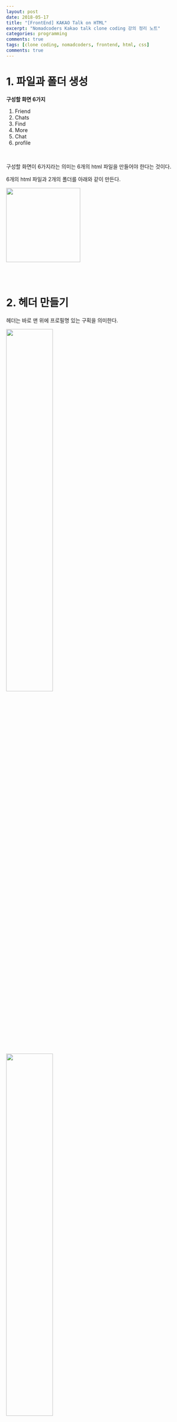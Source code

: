 ```yaml
---
layout: post
date: 2018-05-17
title: "[FrontEnd] KAKAO Talk on HTML"
excerpt: "Nomadcoders Kakao talk clone coding 강의 정리 노트"
categories: programming
comments: true
tags: [clone coding, nomadcoders, frontend, html, css]
comments: true
---
```




# 1. 파일과 폴더 생성

**구성할 화면 6가지**

1. Friend
2. Chats
3. Find
4. More
5. Chat
6. profile

<br>

구성할 화면이 6가지라는 의미는 6개의 html 파일을 만들어야 한다는 것이다.

6개의 html 파일과 2개의 폴더를 아래와 같이 만든다.

<img src="https://raw.githubusercontent.com/lovesignal/img/master/programming/kakao-clone/structures.png" width="200">



<br><br>

# 2. 헤더 만들기

헤더는 바로 맨 위에 프로필명 있는 구획을 의미한다. 

<img src="https://raw.githubusercontent.com/lovesignal/img/master/programming/kakao-clone/header.png" width="50%">

<img src="https://raw.githubusercontent.com/lovesignal/img/master/programming/kakao-clone/header2.png" width="50%">

<br><br>

## index.html

## Header

```html
// head
<!DOCTYPE html>
<html lang="en">
<head>
    <meta charset="UTF-8">
    <meta name="viewport" content="width=device-width, initial-scale=1.0">
    <meta http-equiv="X-UA-Compatible" content="ie=edge">
    <title>Friends</title>
</head>
```

<br>

헤더 안에 2개의 div 만든다. 

* Top Header : 맨 상단(와이파이, 시간 표시된 곳)
* Bottom Header : manage, Friends라고 작성된 헤더

Top Header에는 column이 3개 있으므로 만들어준다.

```html
<div class="header__top"></div>
    <div class="header__column"></div>
    <div class="header__column"></div>
    <div class="header__column"></div>
<div class="header__bottom"></div>
```

<br><br>

### Top Header

첫번째 Header column에는 비행기, 와이파이 아이콘이 필요.

두번째 Header column에는 header__time이라는 span 만듦.

세번째 Header column에는 달 아이콘, 블루투스 아이콘, header__battery라는 span 만듦

```html
<header>
    <div class="header__top"></div>
    <div class="header__column"></div>
        <!-- plane icon -->
        <!-- wifi icon -->
    <div class="header__column"></div>
        <span class="header__time">18:38</span>
    <div class="header__column"></div>
        <!-- moon icon -->
        <!-- bluetooth icon -->
        <span class="header__battery">66% <!--battery icon--> </span>
    <div class="header__bottom"></div>
</header>
```

<br><br>

### 아이콘 가져오기

fontawesome(https://fontawesome.com/icons?from=io)이라는 사이트에서 css를 이용하여 다양한 아이콘을 가져올 수 있다. 

https://fontawesome.com/get-started 참고해서 링크를 문서에 붙여넣기 한다. 이 링크를 붙이고 나면, fontawesome에 있는 다양한 아이콘들을 불러와서 쓸 수 있다.



위치 : 상단 head > meat > 다음 줄

```html
<head>
    <meta charset="UTF-8">
    <meta name="viewport" content="width=device-width, initial-scale=1.0">
    <meta http-equiv="X-UA-Compatible" content="ie=edge">
    <link rel="stylesheet" href="https://use.fontawesome.com/releases/v5.0.13/css/all.css" integrity="sha384-DNOHZ68U8hZfKXOrtjWvjxusGo9WQnrNx2sqG0tfsghAvtVlRW3tvkXWZh58N9jp" crossorigin="anonymous">
    ....
</head>
```

<br>

적절한 아이콘을 찾아서 제공하는 링크를 붙여 넣는다.

```html
<div class="header__top">
	<div class="header__column">
		<i class="fas fa-plane"></i>  <!-- plane icon -->
		<i class="fas fa-wifi"></i>   <!-- wifi icon -->
    </div>
	<div class="header__column">
		<span class="header__time">18:38</span>
    </div>
	<div class="header__column">
		<i class="fas fa-moon"></i>    <!-- moon icon -->
		<i class="fab fa-bluetooth-b"></i>    <!-- bluetooth icon -->
		<span class="header__battery">100% <i class="fas fa-battery-full"></i>
		</span>
    </div>
</div>
```

<br><br>

### Bottom Header

<img src="https://raw.githubusercontent.com/lovesignal/img/master/programming/kakao-clone/bottomHeader.png" width="50%">

화면을 살펴보면 중앙에 큰 텍스트가 있고, 왼쪽, 오른쪽에 아이콘이 있다.

div column을 3개 만든다.

column1 : manaege

column2 : Friends

column3 : setting

```html
<div class="header__bottom">
	<div class="header__column">
		<span class="header__text">Manage</span>
	</div>
	<div class="header__column">
		<span class="header__text">Friends <span class="header__number">1</span></span>
	</div>
	<div class="header__column">
		<i class="fa fa-cog fa-lg"></i>
	</div>
</div>
```

<br><br>

### 전체코드

```html
<!DOCTYPE html>
<html lang="en">
<head>
    <meta charset="UTF-8">
    <meta name="viewport" content="width=device-width, initial-scale=1.0">
    <meta http-equiv="X-UA-Compatible" content="ie=edge">
    <link rel="stylesheet" href="https://use.fontawesome.com/releases/v5.0.13/css/all.css" integrity="sha384-DNOHZ68U8hZfKXOrtjWvjxusGo9WQnrNx2sqG0tfsghAvtVlRW3tvkXWZh58N9jp" crossorigin="anonymous">
    <title>Friends</title>
</head>

<body>
    <header>
        <div class="header__top">
            <div class="header__column">
                <i class="fas fa-plane"></i>   <!-- plane icon -->
                <i class="fas fa-wifi"></i>    <!-- wifi icon -->
            </div>
            <div class="header__column">
                <span class="header__time">18:38</span>
            </div>
            <div class="header__column">
                <i class="fas fa-moon"></i>    <!-- moon icon -->
                <i class="fab fa-bluetooth-b"></i>    <!-- bluetooth icon -->
                <span class="header__battery">100%<i class="fas fa-battery-full"></i>
                </span>
            </div>
        </div>
        <div class="header__bottom">
            <div class="header__column">
                <span class="header__text">Manage</span>
            </div>
            <div class="header__column">
                <span class="header__text">Friends <span class="header__number">1</span></span>
            </div>
            <div class="header__column">
                <i class="fa fa-cog fa-lg"></i>
            </div>
        </div>
    </header>
</body>
</html>

```

<br>

* **결과**

<img src="https://raw.githubusercontent.com/lovesignal/img/master/programming/kakao-clone/index_header.png" width="30%">

<br>

<br>

## chats.html

<img src="https://raw.githubusercontent.com/lovesignal/img/master/programming/kakao-clone/chats_header.png" width="50%">

<br>

index.html 내용을 복사 붙여넣기 한 후 수정한다.

title -> Chats 

숫자 span -> 화살표 아이콘

컬럼이 3개가 아니라 두개.

Manage -> Edit

```html
<!DOCTYPE html>
<html lang="en">
<head>
    <meta charset="UTF-8">
    <meta name="viewport" content="width=device-width, initial-scale=1.0">
    <meta http-equiv="X-UA-Compatible" content="ie=edge">
    <link rel="stylesheet" href="https://use.fontawesome.com/releases/v5.0.13/css/all.css" integrity="sha384-DNOHZ68U8hZfKXOrtjWvjxusGo9WQnrNx2sqG0tfsghAvtVlRW3tvkXWZh58N9jp" crossorigin="anonymous">
    <title>Chats</title>
</head>

<body>
    <header>
        <div class="header__top">
            <div class="header__column">
                <i class="fas fa-plane"></i>   <!-- plane icon -->
                <i class="fas fa-wifi"></i>    <!-- wifi icon -->
            </div>
            <div class="header__column">
                <span class="header__time">18:38</span>
            </div>
            <div class="header__column">
                <i class="fas fa-moon"></i>    <!-- moon icon -->
                <i class="fab fa-bluetooth-b"></i>    <!-- bluetooth icon -->
                <span class="header__battery">100%<i class="fas fa-battery-full"></i>
                </span>
            </div>
        </div>
        <div class="header__bottom">
            <div class="header__column">
                <span class="header__text">Edit</span>
            </div>
            <div class="header__column">
                <span class="header__text">Chats<i class="fa fa-caret-down"></i></span>
            </div>
        </div>
    </header>
</body>
</html>

```

<br>

- **결과**

<img src="https://raw.githubusercontent.com/lovesignal/img/master/programming/kakao-clone/chats_1.png" width="25%">

<br>

<br>

## Find.html

<img src="https://raw.githubusercontent.com/lovesignal/img/master/programming/kakao-clone/find.png" width="50%">



```html
<!DOCTYPE html>
<html lang="en">
<head>
    <meta charset="UTF-8">
    <meta name="viewport" content="width=device-width, initial-scale=1.0">
    <meta http-equiv="X-UA-Compatible" content="ie=edge">
    <link rel="stylesheet" href="https://use.fontawesome.com/releases/v5.0.13/css/all.css" integrity="sha384-DNOHZ68U8hZfKXOrtjWvjxusGo9WQnrNx2sqG0tfsghAvtVlRW3tvkXWZh58N9jp" crossorigin="anonymous">
    <title>Find</title>
</head>

<body>
    <header>
        <div class="header__top">
            <div class="header__column">
                <i class="fas fa-plane"></i>   <!-- plane icon -->
                <i class="fas fa-wifi"></i>    <!-- wifi icon -->
            </div>
            <div class="header__column">
                <span class="header__time">18:38</span>
            </div>
            <div class="header__column">
                <i class="fas fa-moon"></i>    <!-- moon icon -->
                <i class="fab fa-bluetooth-b"></i>    <!-- bluetooth icon -->
                <span class="header__battery">100%<i class="fas fa-battery-full"></i>
                </span>
            </div>
        </div>
        <div class="header__bottom">
            <div class="header__column">
                <span class="header__text">Edit</span>
            </div>
            <div class="header__column">
                <span class="header__text">Find</span>
            </div>
        </div>
    </header>
</body>
</html>

```

<br>

* **결과**

<img src="https://raw.githubusercontent.com/lovesignal/img/master/programming/kakao-clone/find_header.png" width="25%">

<br>

<br>

## more.html

<img src="https://raw.githubusercontent.com/lovesignal/img/master/programming/kakao-clone/more.png" width="50%">

```html
<!DOCTYPE html>
<html lang="en">
<head>
    <meta charset="UTF-8">
    <meta name="viewport" content="width=device-width, initial-scale=1.0">
    <meta http-equiv="X-UA-Compatible" content="ie=edge">
    <link rel="stylesheet" href="https://use.fontawesome.com/releases/v5.0.13/css/all.css" integrity="sha384-DNOHZ68U8hZfKXOrtjWvjxusGo9WQnrNx2sqG0tfsghAvtVlRW3tvkXWZh58N9jp" crossorigin="anonymous">
    <title>More</title>
</head>

<body>
    <header>
        <div class="header__top">
            <div class="header__column">
                <i class="fas fa-plane"></i>   <!-- plane icon -->
                <i class="fas fa-wifi"></i>    <!-- wifi icon -->
            </div>
            <div class="header__column">
                <span class="header__time">18:38</span>
            </div>
            <div class="header__column">
                <i class="fas fa-moon"></i>    <!-- moon icon -->
                <i class="fab fa-bluetooth-b"></i>    <!-- bluetooth icon -->
                <span class="header__battery">100%<i class="fas fa-battery-full"></i>
                </span>
            </div>
        </div>
        <div class="header__bottom">
            <div class="header__column">
                <span class="header__text">More</span>
            </div>
            <div class="header__column">
                <i class="fa fa-cog fa-lg"></i>  <!-- fa-lg : icon 크기 확대 -->
            </div>
        </div>
    </header>
</body>
</html>
```

* **결과**

<img src="https://raw.githubusercontent.com/lovesignal/img/master/programming/kakao-clone/more_header.png" width="25%">

<br>

<br>

## Chat.html

<img src="https://raw.githubusercontent.com/lovesignal/img/master/programming/kakao-clone/header.png" width="50%">

```html
<!DOCTYPE html>
<html lang="en">
<head>
    <meta charset="UTF-8">
    <meta name="viewport" content="width=device-width, initial-scale=1.0">
    <meta http-equiv="X-UA-Compatible" content="ie=edge">
    <link rel="stylesheet" href="https://use.fontawesome.com/releases/v5.0.13/css/all.css" integrity="sha384-DNOHZ68U8hZfKXOrtjWvjxusGo9WQnrNx2sqG0tfsghAvtVlRW3tvkXWZh58N9jp" crossorigin="anonymous">
    <title>Chat</title>
</head>

<body>
    <header>
        <div class="header__top">
            <div class="header__column">
                <i class="fas fa-plane"></i>   <!-- plane icon -->
                <i class="fas fa-wifi"></i>    <!-- wifi icon -->
            </div>
            <div class="header__column">
                <span class="header__time">18:38</span>
            </div>
            <div class="header__column">
                <i class="fas fa-moon"></i>    <!-- moon icon -->
                <i class="fab fa-bluetooth-b"></i>    <!-- bluetooth icon -->
                <span class="header__battery">100%<i class="fas fa-battery-full"></i>
                </span>
            </div>
        </div>
        <div class="header__bottom">
            <div class="header__column">
                <i class="fa fa-chevron-left fa-lg"></i>     
            </div>
            <div class="header__column">
                <span class="header__text">LYNN</span>
            </div>
            <div class="header__column">
                <i class="fa fa-search"></i>
                <i class="fa fa-bars"></i>
            </div>
        </div>
    </header>
</body>
</html>
```

<br>

<img src="https://raw.githubusercontent.com/lovesignal/img/master/programming/kakao-clone/chat_header.png" width="25%">

<br>

<br>

## profile.html

<img src="https://raw.githubusercontent.com/lovesignal/img/master/programming/kakao-clone/profile.png" width="50%">

```html
<!DOCTYPE html>
<html lang="en">
<head>
    <meta charset="UTF-8">
    <meta name="viewport" content="width=device-width, initial-scale=1.0">
    <meta http-equiv="X-UA-Compatible" content="ie=edge">
    <link rel="stylesheet" href="https://use.fontawesome.com/releases/v5.0.13/css/all.css" integrity="sha384-DNOHZ68U8hZfKXOrtjWvjxusGo9WQnrNx2sqG0tfsghAvtVlRW3tvkXWZh58N9jp" crossorigin="anonymous">
    <title>Profile</title>
</head>

<body>
    <header>
        <div class="header__top">
            <div class="header__column">
                <i class="fas fa-plane"></i>   <!-- plane icon -->
                <i class="fas fa-wifi"></i>    <!-- wifi icon -->
            </div>
            <div class="header__column">
                <span class="header__time">18:38</span>
            </div>
            <div class="header__column">
                <i class="fas fa-moon"></i>    <!-- moon icon -->
                <i class="fab fa-bluetooth-b"></i>    <!-- bluetooth icon -->
                <span class="header__battery">100%<i class="fas fa-battery-full"></i>
                </span>
            </div>
        </div>
        <div class="header__bottom">
            <div class="header__column">
                <i class="fa fa-times fa-lg"></i>     
            </div>
            <div class="header__column">
                <i class="fa fa-user fa-lg"></i>
            </div>
        </div>
    </header>
</body>
</html>
```

<br>

<img src="https://raw.githubusercontent.com/lovesignal/img/master/programming/kakao-clone/profile_header.png" width="25%">

<br>

<br>

# 3. 네비게이션 만들기

## index.html

헤더 아래에 nav를 작성한다. 클래스명은 **tab-bar**로 한다. 그 안에 **4개의 링크**가 있다.

첫번째 링크는 index.html로 이동.

두번째 링크는 chats.html로 이동.

세번째는 find.html로 이동.

네번째는 more.html로 이동.

```html
<nav class="tab-bar">
    <a href="index.html" class="tab-bar__tab"></a>
    <a href="chats.html" class="tab-bar__tab"></a>
    <a href="find.html" class="tab-bar__tab"></a>
    <a href="more.html" class="tab-bar__tab"></a>
</nav>
```

<br>

각 4개의 링크 안에 모두 아이콘이 있는 span을 만든다. span 이름은 tab-bar-title이라고 한다. 각각 아이콘과 이름을 입력한다.

```html
<nav class="tab-bar">
    <a href="index.html" class="tab-bar__tab">
        <i class="fa fa-user"></i>
        <span class="tab-bar__title">Friends</span>
    </a>
    <a href="chats.html" class="tab-bar__tab">
        <i class="fa fa-comment"></i>
        <span class="tab-bar__title">Chats</span>
    </a>
    <a href="find.html" class="tab-bar__tab">
        <i class="fa fa-search"></i>
        <span class="tab-bar__title">Find</span>
    </a>
    <a href="more.html" class="tab-bar__tab">
        <i class="fa fa-ellipsis-h"></i>
        <span class="tab-bar__title">More</span>
    </a>
</nav>
```

<br>

다른 html 파일에 내비게이션 코드를 복사-붙여넣기 하기 전에, **해당 페이지가 선택되었을 때 다르게 보이는 class를 작성**해야 한다.

예를들어, index.html에서는 Friends 링크가 활성화 된다. 이에 맞추어 클래스명을 **tab-bar_tab-selected** 로 변경 해준다.

```html
<nav class="tab-bar">
    <a href="index.html" class="tab-bar__tab tab-bar__tab--selected">
        <i class="fa fa-user"></i>
        <span class="tab-bar__title">Friends</span>
    </a>
    <a href="chats.html" class="tab-bar__tab">
        <i class="fa fa-comment"></i>
        <span class="tab-bar__title">Chats</span>
    </a>
    <a href="find.html" class="tab-bar__tab">
        <i class="fa fa-search"></i>
        <span class="tab-bar__title">Find</span>
    </a>
    <a href="more.html" class="tab-bar__tab">
        <i class="fa fa-ellipsis-h"></i>
        <span class="tab-bar__title">More</span>
    </a>
</nav>
```

chats, find, more의 각각 html 파일의 활성화 되는 탭의 코드를 위와 같이 변경해준다.

* 결과 : index.html

<img src="https://raw.githubusercontent.com/lovesignal/img/master/programming/kakao-clone/index_nav.png" width="50%">

<br>

<br>

<br>

# 4. 친구리스트 목록 만들기

<img src="https://raw.githubusercontent.com/lovesignal/img/master/programming/kakao-clone/friends_list.png" width="50%">

<br>

섹션이 총 3개이다. 

search bar, My Profile, Friends

<br>

## index.html

### Search bar

header와 nav 사이에 main이라는 태그를 만든다. 이 main의 클래스명을 friends라고 정한다.

가장 상단에 있는 검색창을 만들어야 하므로 div를 만들고, 이름은 search-bar로 한다. 검색창 내부에 search 아이콘을 불러온다. 그 다음 input 창을 만든다. 

"Find friends, chats, Plus Friends"라고 placeholder를 작성한다. 

```html
<main class="friends">
    <div class="search-bar">
        <i class="fa fa-search"></i>
        <input type="text" placeholder="Find friends, chats, Plus Friends">
    </div>
</main>
```

<br>

### My Profile

다음은 검색창 아래 my profile 섹션을 만든다. main 안에 클래스명 friends_profile의 섹션을 만든다. 왜냐하면 main 클래스가 friends이기도 하고, 이후 profile과 혼동되면 안되기 때문이다. 

헤더를 작성하고, h6 크기의 타이틀을 만든다. 클래스명을 friends__section-title로 입력한다.

헤더 밖에 2개의 줄이 있다. 그러므로 div를 생성하고 클래스명은 friends__section-rows라고 정한다. 첫번째 row는 'me'이고, 두번째 row는 이다.

div를 만들고 프로필 이미지를 추가한다.( 이미지 주소값은 추후 설정)

span 태그로 이름을 입력한다. 클래스명은 friends__section-name으로 한다.

```html
<main class="friends">
    <div class="search-bar">
        <i class="fa fa-search"></i>
        <input type="text" placeholder="Find friends, chats, Plus Friends">
    </div>

    <section class="friends__section">
        <header class="friend__section-header">
            <h6 class="friends__section-title">My profile</h6>
        </header>
        <div class="friends__section-rows">
            <div class="friends__section-row">
                <img src="" art="">
                <span class="friends__section-name">Nicolas</span>
            </div>
        </div>
    </section>
</main>
```

 <br>

두번째 row는 Friends' Names Display 이다.

위와 마찬가지 방법으로 작성하고, span의 내용을 Friends' Name Display를 넣어준다.

```html
<div class="friends__section-row">
    <img src="" art="">
    <span class="friend__section-name">Friends' Name Display</span>
</div>
```

 <br>

### Friends

기본 구조는 My Profile과 유사하고, 상태 메시지가 있으므로 div를 생성한다 클래스명은 friends-section-column으로 정한다.

```html
<section class="friends__section">
    <header class="friend__section-header">
        <h6 class="friends__section-title">Friends</h6>
    </header>
    <div class="friends__section-rows">
        <div class="friends__section-row">
            <div class="friends-section-column">
                <img src="" art="">
                <span class="friends__section-name">Lynn</span>
            </div>
            <span class="friends__section-tagline">
                Life is short. So live your life.
            </span>
        </div>
    </div>
</section>
```

<br>

### 전체코드

```html
<!DOCTYPE html>
<html lang="en">
<head>
    <meta charset="UTF-8">
    <meta name="viewport" content="width=device-width, initial-scale=1.0">
    <meta http-equiv="X-UA-Compatible" content="ie=edge">
    <link rel="stylesheet" href="https://use.fontawesome.com/releases/v5.0.13/css/all.css" integrity="sha384-DNOHZ68U8hZfKXOrtjWvjxusGo9WQnrNx2sqG0tfsghAvtVlRW3tvkXWZh58N9jp" crossorigin="anonymous">
    <title>Friends</title>
</head>

<body>
    <header>
        <div class="header__top">
            <div class="header__column">
                <i class="fas fa-plane"></i>   <!-- plane icon -->
                <i class="fas fa-wifi"></i>    <!-- wifi icon -->
            </div>
            <div class="header__column">
                <span class="header__time">18:38</span>
            </div>
            <div class="header__column">
                <i class="fas fa-moon"></i>    <!-- moon icon -->
                <i class="fab fa-bluetooth-b"></i>    <!-- bluetooth icon -->
                <span class="header__battery">100%<i class="fas fa-battery-full"></i>
                </span>
            </div>
        </div>
        <div class="header__bottom">
            <div class="header__column">
                <span class="header__text">Manage</span>
            </div>
            <div class="header__column">
                <span class="header__text">Friends <span class="header__number">1</span></span>
            </div>
            <div class="header__column">
                <i class="fa fa-cog fa-lg"></i>
            </div>
        </div>
    </header>

    <main class="friends">
        <div class="search-bar">
            <i class="fa fa-search"></i>
            <input type="text" placeholder="Find friends, chats, Plus Friends">
        </div>

        <section class="friends__section">
            <header class="friend__section-header">
                <h6 class="friends__section-title">My profile</h6>
            </header>
            <div class="friends__section-rows">
                <div class="friends__section-row">
                    <img src="" art="">
                    <span class="friends__section-name">Nicolas</span>
                </div>
                <div class="friends__section-row">
                    <img src="" art="">
                    <span class="friend__section-name">Friends' Name Display</span>
                </div>
            </div>
        </section>

        <section class="friends__section">
            <header class="friend__section-header">
                <h6 class="friends__section-title">Friends</h6>
            </header>
            <div class="friends__section-rows">
                <div class="friends__section-row">
                    <div class="friends-section-column">
                        <img src="" art="">
                        <span class="friends__section-name">Lynn</span>
                    </div>
                    <span class="friends__section-tagline">
                        Life is short. So live your life.
                    </span>
                </div>
            </div>
        </section>

    </main>

    <nav class="tab-bar">
        <a href="index.html" class="tab-bar__tab tab-bar__tab--selected">
            <i class="fa fa-user"></i>
            <span class="tab-bar__title">Friends</span>
        </a>
        <a href="chats.html" class="tab-bar__tab">
            <i class="fa fa-comment"></i>
            <span class="tab-bar__title">Chats</span>
        </a>
        <a href="find.html" class="tab-bar__tab">
            <i class="fa fa-search"></i>
            <span class="tab-bar__title">Find</span>
        </a>
        <a href="more.html" class="tab-bar__tab">
            <i class="fa fa-ellipsis-h"></i>
            <span class="tab-bar__title">More</span>
        </a>
    </nav>
</body>
</html>
```

<br>

* **결과**

<img src="https://raw.githubusercontent.com/lovesignal/img/master/programming/kakao-clone/index_4.png" width="40%">

<br>

<br>

# 5. chats.html

<img src="https://raw.githubusercontent.com/lovesignal/img/master/programming/kakao-clone/chats.png" width="40%">

상단에 검색창이 있고, 두개의 줄이 있다. 각 줄마다 두개의 컬럼이 있다. 첫번째 컬럼에는 1개의 div, 1개의 이미지가 있다. 

chats.html에서 header 다음에 클래스명이 chats인 main을 생성한다.  index.html에서 만들었던 검색창을 붙여넣기 한다.

클래스명이 chats__list인 ul을 만든다. 그 안에 아이템 리스트를 만드는데, 클래스명은 chats-chat 이라고 정한다. 이 리스트 안에 2개의 컬럼을 만든다. 첫번째 컬럼은 프로필 사진을 포함한 메시지 상태창이고, 두번째 컬럼은 시간이다. chat-content div와 chat-data-time span을 만든다.  

각 리스트와 리스트 아이템을 만들었다. (코드 참고)

```html
<!-- main code -->
<main class="chats">
    <div class="search-bar">
        <i class="fa fa-search"></i>
        <input type="text" placeholder="Find friends, chats, Plus Friends">
    </div>
    <ul class="chats__list">
        <li class="chats_chat">
            <div class="chat__content">
                <img src="http://pm1.narvii.com/6331/3cb83dea89204850888261c9252ba5dbb142af13_hq.jpg">
                <div class="chat__preview">
                    <h3 class="chat__user">Ryan</h3>
                    <span class="chat-last-message">I am king.</span>
                </div>
            </div>
            <span class="chat__date-tiem">
                15:55
            </span>
        </li>
    </ul>
    <ul class="chats__list">
            <li class="chats_chat">
                <div class="chat__content">
                    <img src="https://www.90daykorean.com/wp-content/uploads/2015/04/Groovy-Jay-G-300x293.png">
                    <div class="chat__preview">
                        <h3 class="chat__user">Jay-G</h3>
                        <span class="chat-last-message">Sooooooo....</span>
                    </div>
                </div>
                <span class="chat__date-tiem">
                    01:58
                </span>
            </li>
        </ul>
    <div class="chat-btn">
        <i class="fa fa-comment"></i>
    </div>
</main>
```

<br>

* 결과

<img src="https://raw.githubusercontent.com/lovesignal/img/master/programming/kakao-clone/chats_main.png" width="50%">

<br>

<br>

# 6. find.html



(작성 중…..)
